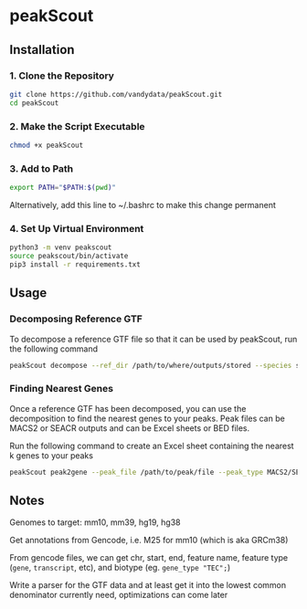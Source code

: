 # peakScout

## Installation

### 1. Clone the Repository

```bash
git clone https://github.com/vandydata/peakScout.git
cd peakScout
```

### 2. Make the Script Executable
```bash
chmod +x peakScout
```

### 3. Add to Path
```bash
export PATH="$PATH:$(pwd)"
```

Alternatively, add this line to ~/.bashrc to make this change permanent

### 4. Set Up Virtual Environment
```bash
python3 -m venv peakscout
source peakscout/bin/activate
pip3 install -r requirements.txt
```

## Usage

### Decomposing Reference GTF
To decompose a reference GTF file so that it can be used by peakScout, run the following command
```bash
peakScout decompose --ref_dir /path/to/where/outputs/stored --species species of gtf --gtf_ref /path/to/gtf/file
```

### Finding Nearest Genes
Once a reference GTF has been decomposed, you can use the decomposition to find the nearest genes to your peaks. Peak files can be MACS2 or SEACR outputs and can be Excel sheets or BED files.

Run the following command to create an Excel sheet containing the nearest k genes to your peaks
```bash
peakScout peak2gene --peak_file /path/to/peak/file --peak_type MACS2/SEACR --species species of gtf --k number of nearest peaks --ref_dir /path/to/reference/directory --output_name name of output file --o /path/to/save/output --output_type csv/xslx
```

## Notes

Genomes to target: mm10, mm39, hg19, hg38

Get annotations from Gencode, i.e. M25 for mm10 (which is aka GRCm38)

From gencode files, we can get chr, start, end, feature name, feature type (`gene`, `transcript`, etc), and biotype (eg. `gene_type "TEC";`)

Write a parser for the GTF data and at least get it into the lowest common denominator currently need, optimizations can come later

